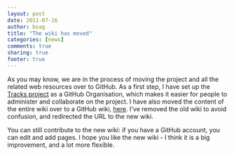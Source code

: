 ```yaml
---
layout: post
date: 2011-07-16 
author: bsag 
title: "The wiki has moved" 
categories: [news] 
comments: true
sharing: true
footer: true
---
```


As you may know, we are in the process of moving the project and all the related web resources over to GitHub. As a first step, I have set up the [Tracks project](https://github.com/TracksApp) as a GitHub Organisation, which makes it easier for people to administer and collaborate on the project. I have also moved the content of the entire wiki over to a GitHub wiki, [here](https://github.com/TracksApp/tracks/wiki). I've removed the old wiki to avoid confusion, and redirected the URL to the new wiki.

You can still contribute to the new wiki: if you have a GitHub account, you can edit and add pages. I hope you like the new wiki - I think it is a big improvement, and a lot more flexible.

 

 
